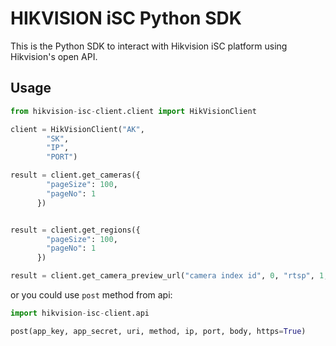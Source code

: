 # HIKVISION iSC Python SDK

This is the Python SDK to interact with Hikvision iSC platform using Hikvision's open API.

## Usage

```python
from hikvision-isc-client.client import HikVisionClient

client = HikVisionClient("AK",
        "SK",
        "IP",
        "PORT")

result = client.get_cameras({
        "pageSize": 100,
        "pageNo": 1
      })


result = client.get_regions({
        "pageSize": 100,
        "pageNo": 1
      })

result = client.get_camera_preview_url("camera index id", 0, "rtsp", 1, "streamform=rtp")
```

or you could use `post` method from api:

```python
import hikvision-isc-client.api

post(app_key, app_secret, uri, method, ip, port, body, https=True)
```
